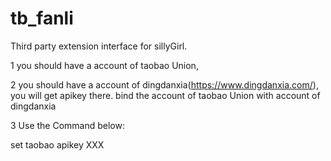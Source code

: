 # tb_fanli

Third party extension interface for sillyGirl.

1 you should have a account of taobao Union,

2 you should have a account of dingdanxia(https://www.dingdanxia.com/), you will get apikey there. bind the account of taobao Union with account of dingdanxia

3 Use the Command below:

set taobao apikey XXX

